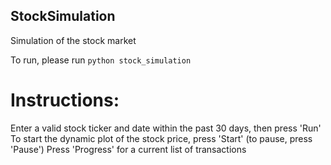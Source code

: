 ## StockSimulation
Simulation of the stock market

To run, please run `python stock_simulation`

# Instructions:
Enter a valid stock ticker and date within the past 30 days, then press 'Run'
To start the dynamic plot of the stock price, press 'Start' (to pause, press 'Pause')
Press 'Progress' for a current list of transactions
